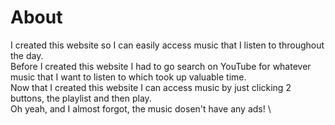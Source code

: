 # About
I created this website so I can easily access music that I listen to throughout the day.\
Before I created this website I had to go search on YouTube for whatever music that I want to listen to which took up valuable time. \
Now that I created this website I can access music by just clicking 2 buttons, the playlist and then play. \
Oh yeah, and I almost forgot, the music dosen't have any ads! \

